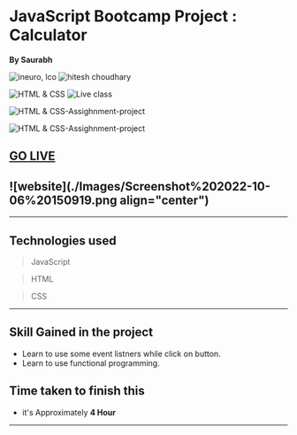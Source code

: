 <!-- @format -->

# JavaScript Bootcamp Project : Calculator

**By Saurabh**

![ineuro, lco](https://img.shields.io/badge/iNeuron-LCO-green)
![hitesh choudhary](https://img.shields.io/badge/Hitesh--Choudhary-Full--stack--JS--bootcamp-red)

![HTML & CSS](https://img.shields.io/badge/HTML-CSS-orange)
![Live class](https://img.shields.io/badge/LIVE--CLASS-PROJECT--lightgrey)

![HTML & CSS-Assighnment-project](https://img.shields.io/badge/HTML--CSS--Javascript-red)

![HTML & CSS-Assighnment-project](https://img.shields.io/badge/Responsive-Ineuron--Assignment-blue)

## [GO LIVE](https://bootcamp-project-calculator-js.netlify.app/)

## ![website](./Images/Screenshot%202022-10-06%20150919.png  align="center")

---

## Technologies used

> JavaScript

> HTML

> CSS

---

## **Skill Gained in the project**

- Learn to use some event listners while click on button. 
- Learn to use functional programming.

## **Time taken to finish this**

- it's Approximately **4 Hour**

---
